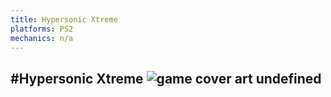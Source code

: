 ```yaml
---
title: Hypersonic Xtreme
platforms: PS2
mechanics: n/a
---
```

#Hypersonic Xtreme
![game cover art](//images.igdb.com/igdb/image/upload/t_thumb/ay3eim8n8jb6lqp1gpv2.jpg "Logo Title Text 1")
undefined
-
